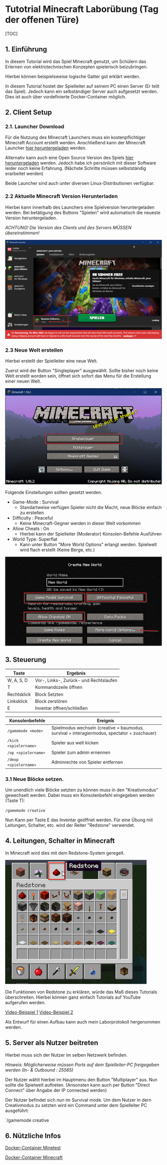# Tutotrial Minecraft Laborübung (Tag der offenen Türe)

[TOC]

## 1. Einführung

In diesem Tutorial wird das Spiel Minecraft genutzt, um Schülern das Erlernen von elektrotechnischen Konzepten spielerisch beizubringen.

Hierbei können beispielsweise logische Gatter gut erklärt werden.

In diesem Tutorial hostet der Spielleiter auf seinem PC einen Server (Er teilt das Spiel). Jedoch kann ein selbständiger Server auch aufgesetzt werden. Dies ist auch über vordefinierte Docker-Container möglich.

## 2. Client Setup

### 2.1. Launcher Download
Für die Nutzung des Minecraft Launchers muss ein kostenpflichtiger Minecraft Account erstellt werden. Anschließend kann der Minecraft Launcher  [hier heruntergeladen](https://www.minecraft.net/de-de) werden. 

Alternativ kann auch eine Open Source Version des Spiels [hier heruntergeladen](https://www.minetest.net/) werden. Jedoch habe ich persönlich mit dieser Software leider noch keine Erfahrung. (Nächste Schritte müssen selbstständig erarbeitet werden)

Beide Launcher sind auch unter diversen Linux-Distributionen verfügbar.


### 2.2 Aktuelle Minecraft Version Herunterladen
Hierbei kann innerhalb des Launchers eine Spielversion heruntergeladen werden. Bei betätigung des Buttons "Spielen" wird automatisch die neueste Version heruntergeladen.

*ACHTUNG! Die Version des Clients und des Servers MÜSSEN übereinstimmen!*

![Minecraft Launcher](./Images/launcher.png)

### 2.3 Neue Welt erstellen
Hierbei erstellt der Spielleiter eine neue Welt.

Zuerst wird der Button "Singleplayer" ausgewählt. Sollte bisher noch keine Welt erstellt worden sein, öffnet sich sofort das Menu für die Erstellung einer neuen Welt.

![SinglePlayer](./Images/singlePlayer.png)

Folgende Einstellungen sollten gesetzt werden.

- Game-Mode : Survival
  - Standartweise verfügen Spieler nicht die Macht, neue Blöcke einfach zu erstellen
- Difficulty : Peaceful
  - Keine Minecraft-Gegner werden in dieser Welt vorkommen
- Allow Cheats : On
  - Hierbei kann der Spielleiter (Moderator) Konsolen-Befehle Ausführen 
- World Type: Superflat
  - Kann unter Button "More World Options" erlangt werden. Spielwelt wird flach erstellt (Keine Berge, etc.)
  
![Minecraft Settings](./Images/settingsEins.png)

## 3. Steuerung

| Taste        | Ergebnis    | 
|--------------|-----------|
| W, A, S, D | Vor-, Links-, Zurück- und Rechtslaufen       | 
| T      | Kommandozeile öffnen  |
| Rechtsklick      | Block Setzten  |
| Linksklick      | Block zerstören  |
| E    | Inventar öffnen/schließen  |

| Konsolenbefehle| Ereignis |
|--|--|
| `/gamemode <mode>` | Spielmodus wechseln (creative = baumodus, survival = interagiermodus, spectator = zuschauer)|
|`/kick <spielername> `| Spieler aus welt kicken|
| `/op <spielername> `| Spieler zum admin ernennen|
| `/deop <spielername> ` | Adminrechte von Spieler entfernen

### 3.1 Neue Blöcke setzen.

Um unendlich viele Blöcke setzten zu können muss in den "Kreativmodus" gewechselt werden. Dabei muss ein Konsolenbefehl eingegeben werden (Taste T):

`/gamemode creative`

Nun Kann per Taste E das Inventar geöffnet werden. Für eine Übung mit Leitungen, Schalter, etc. wird der Reiter "Redstone" verwendet.

## 4. Leitungen, Schalter in Minecraft

In Minecraft wird dies mit dem Redstone-System geregelt.

![Inventory](./Images/inventar.png)

Die Funktionen von Redstone zu erklären, würde das Maß dieses Tutorials überschreiten. Hierbei können ganz einfach Tutorials auf YouTube aufgerufen werden.

[Video-Beispiel 1](https://www.youtube.com/watch?v=qrbnQVKP9oc)
[Video-Beispiel 2](https://www.youtube.com/watch?v=ooL9nVQA6qU)

Als Entwurf für einen Aufbau kann auch mein Laborprotokoll hergenommen werden.






## 5. Server als Nutzer beitreten
Hierbei muss sich der Nutzer im selben Netzwerk befinden.

*Hinweis: Möglicherweise müssen Ports auf dem Spielleiter-PC  freigegeben werden (In- & Outbound : 25565)*

Der Nutzer wählt hierbei im Hauptmenu den Button "Multiplayer" aus. Nun sollte die Spielwelt auftreten. (Ansonsten kann auch per Button "Direct Connect" über Angabe der IP connected werden)

Der Nutzer befindet sich nun im Survival mode. Um dem Nutzer in dern Creativmodus zu setzten wird ein Command unter dem Spielleiter PC ausgeführt:

`/gamemode creative <Spielername>


## 6. Nützliche Infos

[Docker-Container Minetest](https://docs.linuxserver.io/images/docker-minetest)


[Docker-Container Minecraft](https://github.com/itzg/docker-minecraft-server)








